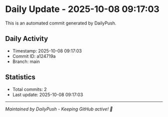 # Daily Update - 2025-10-08 09:17:03

This is an automated commit generated by DailyPush.

## Daily Activity
- Timestamp: 2025-10-08 09:17:03
- Commit ID: a124719a
- Branch: main

## Statistics
- Total commits: 2
- Last update: 2025-10-08 09:17:03

---
*Maintained by DailyPush - Keeping GitHub active! 🚀*
